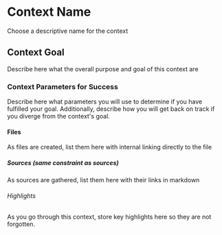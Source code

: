 # Context Name
Choose a descriptive name for the context
## Context Goal
Describe here what the overall purpose and goal of this context are
### Context Parameters for Success
Describe here what parameters you will use to determine if you have fulfilled your goal. Additionally, describe how you will get back on track if you diverge from the context's goal.
#### Files
As files are created, list them here with internal linking directly to the file
##### Sources (same constraint as sources)
As sources are gathered, list them here with their links in markdown
###### Highlights
As you go through this context, store key highlights here so they are not forgotten.
